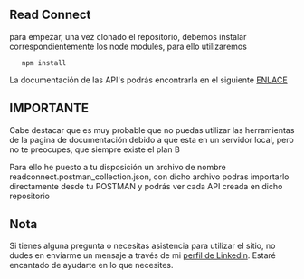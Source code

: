 ## Read Connect

para empezar, una vez clonado el repositorio, debemos instalar correspondientemente los node modules, para ello utilizaremos

```
   npm install
```

La documentación de las API's podrás encontrarla en el siguiente [ENLACE](https://readconnect.readme.io/reference/get_users)

## IMPORTANTE
Cabe destacar que es muy probable que no puedas utilizar las herramientas de la pagina de documentación debido a que esta en un servidor local, pero no te preocupes, que siempre existe el plan B

Para ello he puesto a tu disposición un archivo de nombre readconnect.postman_collection.json, con dicho archivo podras importarlo directamente desde tu POSTMAN y podrás ver cada API creada en dicho repositorio

## Nota
Si tienes alguna pregunta o necesitas asistencia para utilizar el sitio, no dudes en enviarme un mensaje a través de mi [perfil de Linkedin](https://www.linkedin.com/in/leonardo-utreras/). Estaré encantado de ayudarte en lo que necesites.
